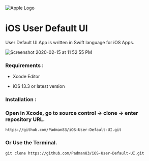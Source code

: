![Apple Logo](https://user-images.githubusercontent.com/45048950/73131198-bca1e580-4041-11ea-8f8d-ebfd844f0e64.png) 

# iOS User Default UI

User Default UI App is written in Swift language for iOS Apps.

![Screenshot 2020-02-15 at 11 52 55 PM](https://user-images.githubusercontent.com/45048950/74590968-865af300-504e-11ea-85ac-81f11a4b689c.png)

### Requirements :

* Xcode Editor

* iOS 13.3 or latest version

### Installation :

### Open in Xcode, go to source control -> clone -> enter repository URL.

```
https://github.com/Padman83/iOS-User-Default-UI.git
```

### Or Use the Terminal.

```
git clone https://github.com/Padman83/iOS-User-Default-UI.git
```
